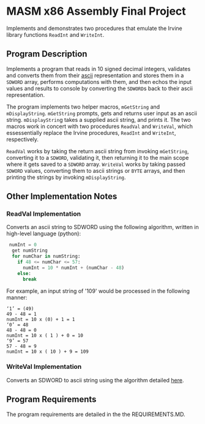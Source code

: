 # MASM x86 Assembly Final Project
Implements and demonstrates two procedures that emulate the Irvine library functions `ReadInt` and `WriteInt`. 

## Program Description
Implements a program that reads in 10 signed decimal integers, validates and converts them from their [ascii](https://www.asciitable.com/) representation and stores them in a `SDWORD` array, performs computations with them, and then echos the input values and results to console by converting the `SDWORD`s back to their ascii representation.

The program implements two helper macros, `mGetString` and `mDisplayString`. `mGetString` prompts, gets and returns user input as an ascii string. `mDisplayStrin`g takes a supplied ascii string, and prints it.  The two macros work in concert with two procedures `ReadVal` and `WriteVal`, which essessentially replace the Irvine procedures, `ReadInt` and `WriteInt`, respectively.

`ReadVal` works by taking the return ascii string from invoking `mGetString`, converting it to a `SDWORD`, validating it, then returning it to the main scope where it gets saved to a `SDWORD` array.  `WriteVal` works by taking passed `SDWORD` values, converting them to ascii strings or `BYTE` arrays, and then printing the strings by invoking `mDisplayString`.
 
## Other Implementation Notes

### ReadVal Implementation
Converts an ascii string to SDWORD using the following algorithm, written in high-level language (python):

```python
 numInt = 0
  get numString
  for numChar in numString:
    if 48 <= numChar <= 57:
      numInt = 10 * numInt + (numChar - 48)
    else:
      break
```

For example, an input string of '109' would be processed in the following manner:
```
‘1’ = (49)
49 - 48 = 1
numInt = 10 x (0) + 1 = 1
‘0’ = 48
48 - 48 = 0
numInt = 10 x ( 1 ) + 0 = 10
‘9’ = 57
57 - 48 = 9
numInt = 10 x ( 10 ) + 9 = 109
```

### WriteVal Implementation
Converts an SDWORD to ascii string using the algorithm detailed [here](https://www.geeksforgeeks.org/program-to-print-ascii-value-of-all-digits-of-a-given-number/).


## Program Requirements
The program requirements are detailed in the the REQUIREMENTS.MD.
